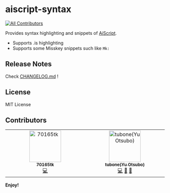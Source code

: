 # aiscript-syntax
<!-- ALL-CONTRIBUTORS-BADGE:START - Do not remove or modify this section -->
[![All Contributors](https://img.shields.io/badge/all_contributors-2-orange.svg?style=flat-square)](#contributors-)
<!-- ALL-CONTRIBUTORS-BADGE:END -->

Provides syntax highlighting and snippets of [AiScript](https://github.com/syuilo/aiscript).

- Supports .is highlighting
- Supports some Misskey snippets such like `Mk:`

## Release Notes

Check [CHANGELOG.md](./CHANGELOG.md) !

## License

MIT License

## Contributors

<!-- ALL-CONTRIBUTORS-LIST:START - Do not remove or modify this section -->
<!-- prettier-ignore-start -->
<!-- markdownlint-disable -->
<table>
  <tbody>
    <tr>
      <td align="center" valign="top" width="14.28%"><a href="https://github.com/70165tk"><img src="https://avatars.githubusercontent.com/u/65953662?v=4?s=100" width="100px;" alt="70165tk"/><br /><sub><b>70165tk</b></sub></a><br /><a href="https://github.com/tubone24/aiscript-syntax-vscode/commits?author=70165tk" title="Code">💻</a></td>
      <td align="center" valign="top" width="14.28%"><a href="https://portfolio.tubone-project24.xyz/"><img src="https://avatars.githubusercontent.com/u/9511227?v=4?s=100" width="100px;" alt="tubone(Yu Otsubo)"/><br /><sub><b>tubone(Yu Otsubo)</b></sub></a><br /><a href="https://github.com/tubone24/aiscript-syntax-vscode/commits?author=tubone24" title="Code">💻</a> <a href="https://github.com/tubone24/aiscript-syntax-vscode/commits?author=tubone24" title="Documentation">📖</a> <a href="#ideas-tubone24" title="Ideas, Planning, & Feedback">🤔</a></td>
    </tr>
  </tbody>
</table>

<!-- markdownlint-restore -->
<!-- prettier-ignore-end -->

<!-- ALL-CONTRIBUTORS-LIST:END -->
<!-- prettier-ignore-start -->

<!-- prettier-ignore-end -->

<!-- ALL-CONTRIBUTORS-LIST:END -->

**Enjoy!**
